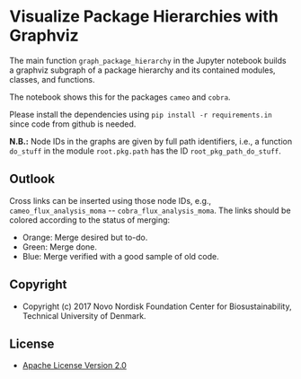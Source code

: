 # Visualize Package Hierarchies with Graphviz

The main function `graph_package_hierarchy` in the Jupyter notebook builds a graphviz
subgraph of a package hierarchy and its contained modules, classes, and
functions.

The notebook shows this for the packages `cameo` and `cobra`.

Please install the dependencies using `pip install -r requirements.in` since
code from github is needed.

**N.B.:** Node IDs in the graphs are given by full path identifiers, i.e., a
function `do_stuff` in the module `root.pkg.path` has the ID
`root_pkg_path_do_stuff`.

## Outlook

Cross links can be inserted using those node IDs, e.g.,
`cameo_flux_analysis_moma` -- `cobra_flux_analysis_moma`. The links should be
colored according to the status of merging:
* Orange: Merge desired but to-do.
* Green: Merge done.
* Blue: Merge verified with a good sample of old code.

## Copyright

* Copyright (c) 2017 Novo Nordisk Foundation Center for Biosustainability,
  Technical University of Denmark.

## License

* [Apache License Version 2.0](LICENSE)

